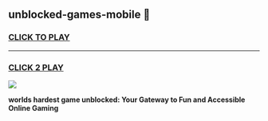 
## unblocked-games-mobile 👋
<h3>
<a href="https://premium.freeplayer.one?title=unblocked-games-mobile&ref=14F">CLICK TO PLAY</a></h3>
<hr>

<h3>
<a href="https://premium.freeplayer.one?title=unblocked-games-mobile&ref=14F">CLICK 2 PLAY</a>
  
</h3>

<a href="https://premium.freeplayer.one?title=unblocked-games-mobile&ref=12F/"><img src="https://clearcache.store/games.png"></a>


**worlds hardest game unblocked: Your Gateway to Fun and Accessible Online Gaming**
